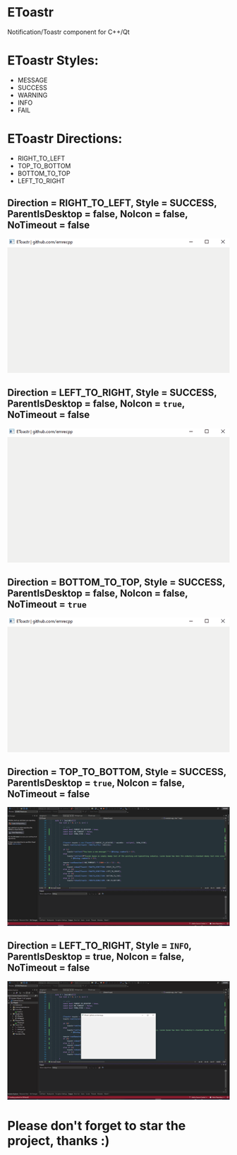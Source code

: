 # EToastr
Notification/Toastr component for C++/Qt

# EToastr Styles:
+ MESSAGE
+ SUCCESS
+ WARNING
+ INFO
+ FAIL


# EToastr Directions:
+ RIGHT_TO_LEFT
+ TOP_TO_BOTTOM
+ BOTTOM_TO_TOP
+ LEFT_TO_RIGHT


## Direction = RIGHT_TO_LEFT, Style = SUCCESS, ParentIsDesktop = false, NoIcon = false, NoTimeout = false

![Message](Gifs/Right_parent.gif)


## Direction = LEFT_TO_RIGHT, Style = SUCCESS, ParentIsDesktop = false, NoIcon = ```true```, NoTimeout = false

![Message](Gifs/Left_parent_noicon.gif)


## Direction = BOTTOM_TO_TOP, Style = SUCCESS, ParentIsDesktop = false, NoIcon = false, NoTimeout = ```true```

![Message](Gifs/Bottom_parent_notimeout.gif)



## Direction = TOP_TO_BOTTOM, Style = SUCCESS, ParentIsDesktop = ```true```, NoIcon = false, NoTimeout = false

![Message](Gifs/Top_noparent.gif)



## Direction = LEFT_TO_RIGHT, Style = ```INFO```, ParentIsDesktop = true, NoIcon = false, NoTimeout = false

![Message](Gifs/Left_noparent_info.gif)

# Please don't forget to star the project, thanks :) 
